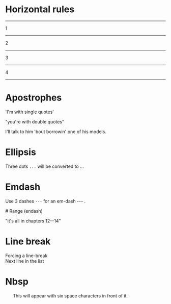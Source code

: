 # Horizontal rules
 
----

1

****

2

***

3

* * * 

4

- - - -

# Apostrophes

'I'm with single quotes'

"you're with double quotes"

I'll talk to him 'bout borrowin' one of his models.


# Ellipsis

Three dots `...` will be converted to ...

# Emdash

Use 3 dashes `---` for an em-dash --- .

# Range (endash)

"it's all in chapters 12--14"

# Line break

Forcing a line-break  
Next line in the list

# Nbsp

&nbsp;&nbsp;&nbsp;&nbsp;&nbsp;&nbsp;This will appear with six space characters in front of it.